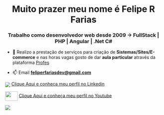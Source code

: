 <h1 align="center">Muito prazer meu nome é Felipe R Farias</h1>
<h3 align="center">Trabalho como desenvolvedor web desde 2009 -> FullStack | PHP | Angular | .Net C#</h3>

- 🔭  Realizo a prestação de serviços para criação de **Sistemas/Sites/E-commerce** e nas horas vagas gosto de dar **aula particular** através da plataforma  <a href="https://profes.com.br/felipe.farias" target="_blank">Profes</a>

- 📫 Email **feliperfariasdev@gmail.com**

<img align="center" src="https://static.licdn.com/sc/h/8s162nmbcnfkg7a0k8nq9wwqo" /> <a href="https://www.linkedin.com/in/desenvolvedor" target="_blank">Clique Aqui e conheça meu perfil no Linkedin</a>

<img align="center" src="https://raw.githubusercontent.com/rahuldkjain/github-profile-readme-generator/master/src/images/icons/Social/youtube.svg" height="30" width="40" /> <a href="https://www.youtube.com/@FelipeRodriguesFariasDev" target="_blank">Clique Aqui e conheça meu perfil no Youtube</a>

<a href="https://dswe.alvesbritoadvogados.com.br/" align="center" target="_blank"><img src="https://websitedemos.net/love-nature-02/wp-content/uploads/sites/988/2021/11/logo-green.svg"></a>


